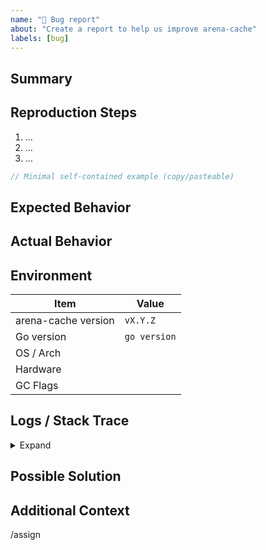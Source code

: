 ```yaml
---
name: "🐛 Bug report"
about: "Create a report to help us improve arena-cache"
labels: [bug]
---
```


## Summary

<!-- A clear and concise description of what the bug is. -->

## Reproduction Steps

1. …
2. …
3. …

```go
// Minimal self‑contained example (copy/pasteable)
```

## Expected Behavior

<!-- Tell us what should happen -->

## Actual Behavior

<!-- Tell us what happens instead -->

## Environment

| Item                | Value        |
| ------------------- | ------------ |
| arena-cache version | `vX.Y.Z`     |
| Go version          | `go version` |
| OS / Arch           |              |
| Hardware            |              |
| GC Flags            |              |

## Logs / Stack Trace

<details>
<summary>Expand</summary>

```
Paste logs here
```

</details>

## Possible Solution

<!-- Optional: suggest fix or reasons -->

## Additional Context

<!-- Screenshots, profiles, links, anything that helps -->

/assign
